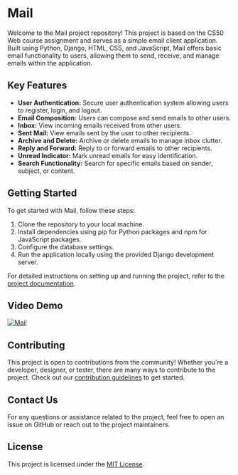 # Mail

Welcome to the Mail project repository! This project is based on the CS50 Web course assignment and serves as a simple email client application. Built using Python, Django, HTML, CSS, and JavaScript, Mail offers basic email functionality to users, allowing them to send, receive, and manage emails within the application.

## Key Features

- **User Authentication:** Secure user authentication system allowing users to register, login, and logout.
- **Email Composition:** Users can compose and send emails to other users.
- **Inbox:** View incoming emails received from other users.
- **Sent Mail:** View emails sent by the user to other recipients.
- **Archive and Delete:** Archive or delete emails to manage inbox clutter.
- **Reply and Forward:** Reply to or forward emails to other recipients.
- **Unread Indicator:** Mark unread emails for easy identification.
- **Search Functionality:** Search for specific emails based on sender, subject, or content.

## Getting Started

To get started with Mail, follow these steps:

1. Clone the repository to your local machine.
2. Install dependencies using pip for Python packages and npm for JavaScript packages.
3. Configure the database settings.
4. Run the application locally using the provided Django development server.

For detailed instructions on setting up and running the project, refer to the [project documentation](link_to_documentation).

## Video Demo

[![Mail](http://img.youtube.com/vi/tcKUAUY4KNU/0.jpg)](http://www.youtube.com/watch?v=tcKUAUY4KNU)


## Contributing

This project is open to contributions from the community! Whether you're a developer, designer, or tester, there are many ways to contribute to the project. Check out our [contribution guidelines](link_to_contribution_guidelines) to get started.

## Contact Us

For any questions or assistance related to the project, feel free to open an issue on GitHub or reach out to the project maintainers.

## License

This project is licensed under the [MIT License](https://opensource.org/licenses/MIT).

